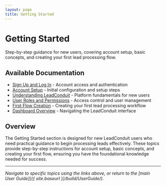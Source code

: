 ```yaml
---
layout: page
title: Getting Started
---
```


# Getting Started

Step-by-step guidance for new users, covering account setup, basic concepts, and creating your first lead processing flow.

## Available Documentation

- [Sign Up and Log In](sign-up-and-log-in) - Account access and authentication
- [Account Setup](account-setup) - Initial configuration and setup steps
- [Understanding LeadConduit](understanding-leadconduit) - Platform fundamentals for new users
- [User Roles and Permissions](user-roles-and-permissions) - Access control and user management
- [First Flow Creation](first-flow-creation) - Creating your first lead processing workflow
- [Dashboard Overview](dashboard-overview) - Navigating the LeadConduit interface

## Overview

The Getting Started section is designed for new LeadConduit users who need practical guidance to begin processing leads effectively. These topics provide step-by-step instructions for account setup, basic concepts, and creating your first flow, ensuring you have the foundational knowledge needed for success.

---

*Navigate to specific topics using the links above, or return to the [main User Guide]({{ site.baseurl }}/build/UserGuide/).*